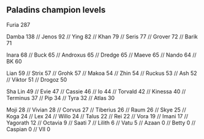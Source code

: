 <h2>Paladins champion levels</h2>

Furia     287

Damba     138 //
Jenos     92 //
Ying      82 //
Khan      79 //
Seris     77 //
Grover    72 //
Barik     71

Inara     68 //
Buck      65 //
Androxus  65 //
Dredge    65 //
Maeve     65 //
Nando     64 //
BK        60

Lian      59 //
Strix     57 //
Grohk     57 //
Makoa     54 //
Zhin      54 //
Ruckus    53 //
Ash       52 //
Viktor    51 //
Drogoz    50

Sha Lin   49 //
Evie      47 //
Cassie    46 //
Io        44 //
Torvald   42 //
Kinessa   40 //
Terminus  37 //
Pip       34 //
Tyra      32 //
Atlas     30

Moji      28 //
Vivian    28 //
Corvus    27 //
Tiberius  26 //
Raum      26 //
Skye      25 //
Koga      24 //
Lex       24 //
Willo     24 //
Talus     22 //
Rei       22 //
Vora      19 //
Imani     17 //
Yagorath  12 //
Octavia   9 //
Saati     7 //
Lilith    6 //
Vatu      5 //
Azaan     0 //
Betty     0 //
Caspian   0 //
VII       0

